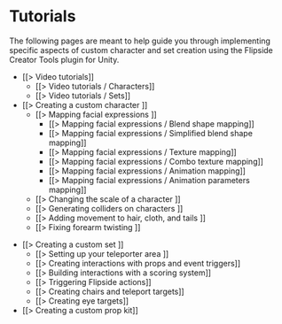 # Tutorials

The following pages are meant to help guide you through implementing specific aspects of custom character and set creation using the Flipside Creator Tools plugin for Unity.

* [[> Video tutorials]]
  * [[> Video tutorials / Characters]]
  * [[> Video tutorials / Sets]]
  <!-- * [[> Video tutorials / Importing motion capture data into Unity]]
  * [[> Video tutorials / Flipside plugin for Blender]] -->
* [[> Creating a custom character ]]
  * [[> Mapping facial expressions ]]
     * [[> Mapping facial expressions / Blend shape mapping]]
     * [[> Mapping facial expressions / Simplified blend shape mapping]]
     * [[> Mapping facial expressions / Texture mapping]]
     * [[> Mapping facial expressions / Combo texture mapping]]
     * [[> Mapping facial expressions / Animation mapping]]
     * [[> Mapping facial expressions / Animation parameters mapping]]
  * [[> Changing the scale of a character ]]
  * [[> Generating colliders on characters ]]
  * [[> Adding movement to hair, cloth, and tails ]]
  * [[> Fixing forearm twisting ]]
<!--  * [Using Adobe Mixamo to rig a character](https://www.flipsidexr.com/blog/post/30/using-adobe-mixamo-rig-custom-character-flipside) -->
* [[> Creating a custom set ]]
  * [[> Setting up your teleporter area ]]
  * [[> Creating interactions with props and event triggers]]
  * [[> Building interactions with a scoring system]]
  * [[> Triggering Flipside actions]]
  * [[> Creating chairs and teleport targets]]
  * [[> Creating eye targets]]
* [[> Creating a custom prop kit]]
<!-- * [[> Using Flipside Creator Tools with the Unity Recorder]] -->
